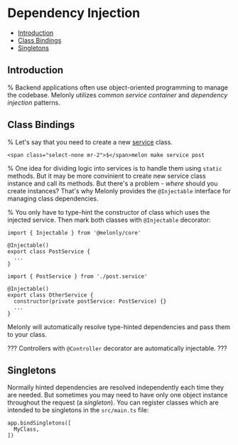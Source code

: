 <!-- omit in toc -->
# Dependency Injection

- [Introduction](#introduction)
- [Class Bindings](#class-bindings)
- [Singletons](#singletons)

## Introduction

% Backend applications often use object-oriented programming to manage the codebase. Melonly utilizes common *service container* and *dependency injection* patterns.

## Class Bindings

% Let's say that you need to create a new [service](/docs/1.x/services) class. 

```
<span class="select-none mr-2">$</span>melon make service post
```

% One idea for dividing logic into services is to handle them using `static` methods. But it may be more convinient to create new service class instance and call its methods. But there's a problem - *where* should you create instances? That's why Melonly provides the `@Injectable` interface for managing class dependencies.

% You only have to type-hint the constructor of class which uses the injected service. Then mark both classes with `@Injectable` decorator:

```
import { Injectable } from '@melonly/core'

@Injectable()
export class PostService {
  ...
}
```

```
import { PostService } from './post.service'

@Injectable()
export class OtherService {
  constructor(private postService: PostService) {}
  ...
}
```

Melonly will automatically resolve type-hinted dependencies and pass them to your class.

???
Controllers with `@Controller` decorator are automatically injectable.
???

## Singletons

Normally hinted dependencies are resolved independently each time they are needed. But sometimes you may need to have only one object instance throughout the request (a *singleton*). You can register classes which are intended to be singletons in the `src/main.ts` file:

```
app.bindSingletons([
  MyClass,
])
```
